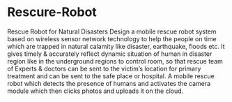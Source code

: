 # Rescure-Robot
Rescue Robot for Natural Disasters
Design a mobile rescue robot system based on wireless sensor network technology to help the people on time which are trapped in natural calamity like disaster, earthquake, floods etc.
It gives timely & accurately reflect dynamic situation of human in disaster region like in the underground regions to control room, so that rescue team of Experts & doctors can be sent to the victim’s location for primary treatment and can be sent to the safe place or hospital.
A mobile rescue robot which detects the presence of humans and activates the camera module which then clicks photos and uploads it on the cloud.
